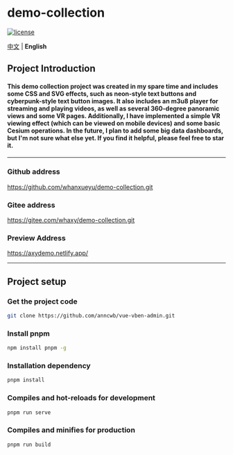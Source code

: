 # demo-collection

[![license](https://img.shields.io/github/license/anncwb/vue-vben-admin.svg)](LICENSE)


[中文](./README.zh_CN.md) | **English**

## Project Introduction

#### This demo collection project was created in my spare time and includes some CSS and SVG effects, such as neon-style text buttons and cyberpunk-style text button images. It also includes an m3u8 player for streaming and playing videos, as well as several 360-degree panoramic views and some VR pages. Additionally, I have implemented a simple VR viewing effect (which can be viewed on mobile devices) and some basic Cesium operations. In the future, I plan to add some big data dashboards, but I'm not sure what else yet. If you find it helpful, please feel free to **star** it. 

---

### Github address

<https://github.com/whanxueyu/demo-collection.git>

### Gitee address

<https://gitee.com/whaxy/demo-collection.git>

### Preview Address

<https://axydemo.netlify.app/>

---

## Project setup

### Get the project code
```bash
git clone https://github.com/anncwb/vue-vben-admin.git
```

### Install pnpm
```bash
npm install pnpm -g
```
### Installation dependency

```bash
pnpm install
```

### Compiles and hot-reloads for development
```bash
pnpm run serve
```

### Compiles and minifies for production
```bash
pnpm run build
```
